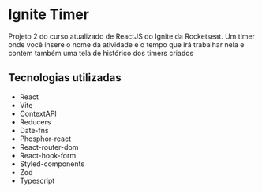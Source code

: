 # Ignite Timer
Projeto 2 do curso atualizado de ReactJS do Ignite da Rocketseat.
Um timer onde você insere o nome da atividade e o tempo que irá trabalhar nela e contem também uma tela de histórico dos timers criados

## Tecnologias utilizadas

- React
- Vite
- ContextAPI
- Reducers
- Date-fns
- Phosphor-react
- React-router-dom
- React-hook-form
- Styled-components
- Zod
- Typescript
